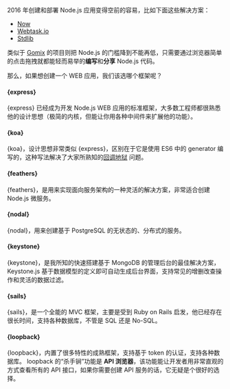 2016 年创建和部署 Node.js 应用变得空前的容易，比如下面这些解决方案：

* [Now](https://zeit.co/now)
* [Webtask.io](https://webtask.io/)
* [Stdlib](https://stdlib.com/)

类似于 [Gomix](https://gomix.com) 的项目则把 Node.js 的门槛降到不能再低，只需要通过浏览器简单的点击拖拽就都能轻而易举的**编写**和**分享** Node.js 代码。

那么，如果想创建一个 WEB 应用，我们该选哪个框架呢？

#### {express}

{express} 已经成为开发 Node.js WEB 应用的标准框架，大多数工程师都很熟悉他的设计思想（极简的内核，但能让你用各种中间件来扩展他的功能）。

#### {koa}

{koa}，设计思想非常类似 {express}，区别在于它是使用 ES6 中的 generator 编写的，这种写法解决了大家所熟知的[回调地狱](https://www.sitepoint.com/saved-from-callback-hell/) 问题。

#### {feathers}

{feathers}，是用来实现面向服务架构的一种灵活的解决方案，非常适合创建 Node.js 微服务。

#### {nodal}

{nodal}，用来创建基于 PostgreSQL 的无状态的、分布式的服务。

#### {keystone}

{keystone}，是我所知的快速搭建基于 MongoDB 的管理后台的最佳解决方案，Keystone.js 基于数据模型的定义即可自动生成后台界面，支持常见的增删改查操作和灵活的数据过滤。

#### {sails}

{sails}，是一个全能的 MVC 框架，主要是受到 Ruby on Rails 启发，他已经存在很长时间，支持各种数据库，不管是 SQL 还是 No-SQL。

#### {loopback}

{loopback}，内置了很多特性的成熟框架，支持基于 token 的认证，支持各种数据库。 loopback 的“杀手锏”功能是 **API 浏览器**，该功能能让开发者用非常直观的方式查看所有的 API 接口，如果你需要创建 API 服务的话，它无疑是个很好的选择。
